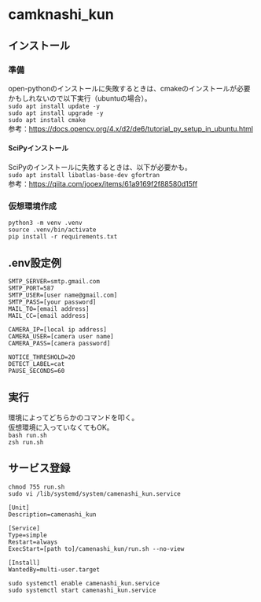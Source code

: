 # camknashi_kun

## インストール
### 準備
open-pythonのインストールに失敗するときは、cmakeのインストールが必要かもしれないので以下実行（ubuntuの場合）。  
`sudo apt install update -y`  
`sudo apt install upgrade -y`  
`sudo apt install cmake`  
参考：https://docs.opencv.org/4.x/d2/de6/tutorial_py_setup_in_ubuntu.html  

#### SciPyインストール
SciPyのインストールに失敗するときは、以下が必要かも。  
`sudo apt install libatlas-base-dev gfortran`  
参考：https://qiita.com/jooex/items/61a9169f2f88580d15ff

### 仮想環境作成
`python3 -m venv .venv`  
`source .venv/bin/activate`  
`pip install -r requirements.txt`  

## .env設定例
```
SMTP_SERVER=smtp.gmail.com
SMTP_PORT=587
SMTP_USER=[user name@gmail.com]
SMTP_PASS=[your password]
MAIL_TO=[email address]
MAIL_CC=[email address]

CAMERA_IP=[local ip address]
CAMERA_USER=[camera user name]
CAMERA_PASS=[camera password]

NOTICE_THRESHOLD=20
DETECT_LABEL=cat
PAUSE_SECONDS=60
```

## 実行
環境によってどちらかのコマンドを叩く。  
仮想環境に入っていなくてもOK。  
`bash run.sh`  
`zsh run.sh`  

## サービス登録
`chmod 755 run.sh`  
`sudo vi /lib/systemd/system/camenashi_kun.service`  
```
[Unit]
Description=camenashi_kun

[Service]
Type=simple
Restart=always
ExecStart=[path to]/camenashi_kun/run.sh --no-view

[Install]
WantedBy=multi-user.target
```
`sudo systemctl enable camenashi_kun.service`  
`sudo systemctl start camenashi_kun.service`  
